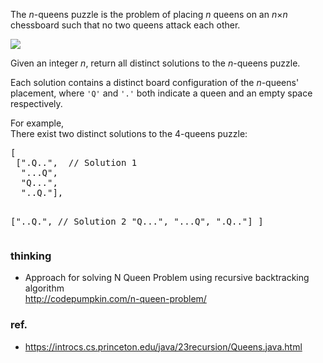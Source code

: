 <div><p>The <i>n</i>-queens puzzle is the problem of placing <i>n</i> queens on an <i>n</i>×<i>n</i> chessboard such that no two queens attack each other.</p>

<p><img src="https://leetcode.com/static/images/problemset/8-queens.png"></p>

<p>Given an integer <i>n</i>, return all distinct solutions to the <i>n</i>-queens puzzle.</p>

<p>Each solution contains a distinct board configuration of the <i>n</i>-queens' placement, where <code>'Q'</code> and <code>'.'</code> both indicate a queen and an empty space respectively.</p>

<p>For example,<br>
There exist two distinct solutions to the 4-queens puzzle:</p>
<pre>[
 [".Q..",  // Solution 1
  "...Q",
  "Q...",
  "..Q."],

 ["..Q.",  // Solution 2
  "Q...",
  "...Q",
  ".Q.."]
]
</pre>
</div>

### thinking
- Approach for solving N Queen Problem using recursive backtracking algorithm  
  http://codepumpkin.com/n-queen-problem/

### ref.
- https://introcs.cs.princeton.edu/java/23recursion/Queens.java.html

